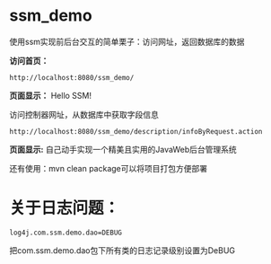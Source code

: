 # ssm_demo
使用ssm实现前后台交互的简单栗子：访问网址，返回数据库的数据
 
**访问首页：**
```
http://localhost:8080/ssm_demo/
```
**页面显示：**
Hello SSM!

访问控制器网址，从数据库中获取字段信息
```
http://localhost:8080/ssm_demo/description/infoByRequest.action
```
**页面显示:**
自己动手实现一个精美且实用的JavaWeb后台管理系统

还有使用：mvn clean package可以将项目打包方便部署

# 关于日志问题：
```
log4j.com.ssm.demo.dao=DEBUG
```
把com.ssm.demo.dao包下所有类的日志记录级别设置为DeBUG

